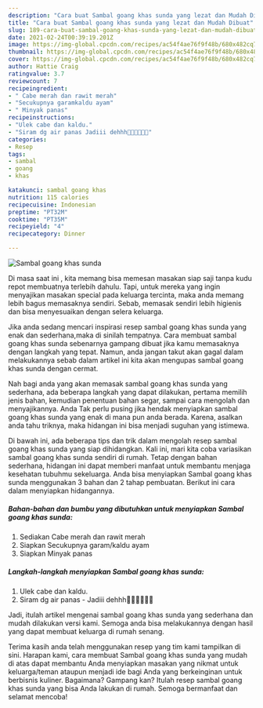 ```yaml
---
description: "Cara buat Sambal goang khas sunda yang lezat dan Mudah Dibuat"
title: "Cara buat Sambal goang khas sunda yang lezat dan Mudah Dibuat"
slug: 189-cara-buat-sambal-goang-khas-sunda-yang-lezat-dan-mudah-dibuat
date: 2021-02-24T00:39:19.201Z
image: https://img-global.cpcdn.com/recipes/ac54f4ae76f9f48b/680x482cq70/sambal-goang-khas-sunda-foto-resep-utama.jpg
thumbnail: https://img-global.cpcdn.com/recipes/ac54f4ae76f9f48b/680x482cq70/sambal-goang-khas-sunda-foto-resep-utama.jpg
cover: https://img-global.cpcdn.com/recipes/ac54f4ae76f9f48b/680x482cq70/sambal-goang-khas-sunda-foto-resep-utama.jpg
author: Hattie Craig
ratingvalue: 3.7
reviewcount: 7
recipeingredient:
- " Cabe merah dan rawit merah"
- "Secukupnya garamkaldu ayam"
- " Minyak panas"
recipeinstructions:
- "Ulek cabe dan kaldu."
- "Siram dg air panas Jadiii dehhh🤗😚🤤🤤🤤🤤"
categories:
- Resep
tags:
- sambal
- goang
- khas

katakunci: sambal goang khas 
nutrition: 115 calories
recipecuisine: Indonesian
preptime: "PT32M"
cooktime: "PT35M"
recipeyield: "4"
recipecategory: Dinner

---
```



![Sambal goang khas sunda](https://img-global.cpcdn.com/recipes/ac54f4ae76f9f48b/680x482cq70/sambal-goang-khas-sunda-foto-resep-utama.jpg)

Di masa  saat ini , kita memang bisa memesan masakan siap saji tanpa kudu repot membuatnya terlebih dahulu. Tapi, untuk mereka yang ingin menyajikan masakan special pada keluarga tercinta, maka anda memang lebih bagus memasaknya sendiri. Sebab, memasak sendiri lebih higienis dan bisa menyesuaikan dengan selera keluarga.

Jika anda sedang mencari inspirasi resep sambal goang khas sunda yang enak dan sederhana,maka di sinilah tempatnya. Cara membuat sambal goang khas sunda  sebenarnya gampang dibuat jika kamu memasaknya dengan langkah yang tepat. Namun, anda jangan takut akan gagal dalam melakukannya 
sebab dalam artikel ini kita akan mengupas sambal goang khas sunda dengan cermat.  



Nah bagi anda yang akan memasak sambal goang khas sunda yang sederhana, ada beberapa langkah yang dapat dilakukan, pertama memilih jenis bahan, kemudian penentuan bahan segar, sampai cara mengolah dan menyajikannya. Anda Tak perlu pusing jika hendak menyiapkan sambal goang khas sunda yang enak di mana pun anda berada. Karena, asalkan anda  tahu triknya, maka hidangan ini bisa menjadi suguhan yang istimewa.

Di bawah ini, ada beberapa tips dan trik dalam mengolah resep sambal goang khas sunda yang siap dihidangkan. Kali ini, mari kita coba variasikan sambal goang khas sunda sendiri di rumah. Tetap dengan bahan sederhana, hidangan ini dapat memberi manfaat untuk membantu menjaga kesehatan tubuhmu sekeluarga. Anda bisa menyiapkan Sambal goang khas sunda menggunakan 3 bahan dan 2 tahap pembuatan. Berikut ini cara dalam menyiapkan hidangannya.

<!--inarticleads1-->

##### Bahan-bahan dan bumbu yang dibutuhkan untuk menyiapkan Sambal goang khas sunda:

1. Sediakan  Cabe merah dan rawit merah
1. Siapkan Secukupnya garam/kaldu ayam
1. Siapkan  Minyak panas




<!--inarticleads2-->

##### Langkah-langkah menyiapkan Sambal goang khas sunda:

1. Ulek cabe dan kaldu.
1. Siram dg air panas - Jadiii dehhh🤗😚🤤🤤🤤🤤




Jadi, itulah artikel mengenai  sambal goang khas sunda  yang sederhana dan mudah dilakukan versi kami. Semoga anda bisa melakukannya dengan hasil yang dapat membuat keluarga di rumah senang. 

Terima kasih anda telah menggunakan resep yang tim kami tampilkan di sini. Harapan kami, cara membuat  Sambal goang khas sunda yang mudah di atas dapat membantu Anda menyiapkan masakan yang nikmat untuk keluarga/teman ataupun menjadi ide bagi Anda yang berkeinginan untuk berbisnis kuliner. Bagaimana? Gampang kan? Itulah resep sambal goang khas sunda yang bisa Anda lakukan di rumah. Semoga bermanfaat dan selamat mencoba!

